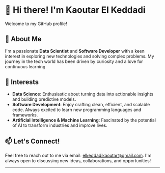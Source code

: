 # 👋 Hi there! I'm Kaoutar El Keddadi

Welcome to my GitHub profile!

## 🚀 About Me
I'm a passionate **Data Scientist** and **Software Developer** with a keen interest in exploring new technologies and solving complex problems. My journey in the tech world has been driven by curiosity and a love for continuous learning.

## 👀 Interests
- **Data Science**: Enthusiastic about turning data into actionable insights and building predictive models.
- **Software Development**: Enjoy crafting clean, efficient, and scalable code. Always excited to learn new programming languages and frameworks.
- **Artificial Intelligence & Machine Learning**: Fascinated by the potential of AI to transform industries and improve lives.

## 📫 Let's Connect!
Feel free to reach out to me via email: [elkeddadikaoutar@gmail.com](mailto:elkeddadikaoutar@gmail.com). I'm always open to discussing new ideas, collaborations, and opportunities!

---
